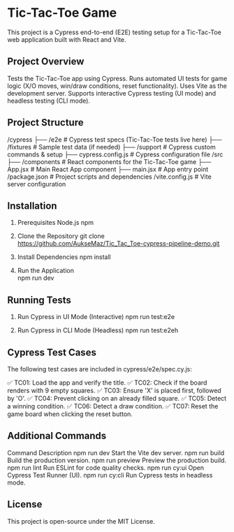 # Tic-Tac-Toe Game

This project is a Cypress end-to-end (E2E) testing setup for a Tic-Tac-Toe web application built with React and Vite.

## Project Overview
Tests the Tic-Tac-Toe app using Cypress.
Runs automated UI tests for game logic (X/O moves, win/draw conditions, reset functionality).
Uses Vite as the development server.
Supports interactive Cypress testing (UI mode) and headless testing (CLI mode).

## Project Structure

/cypress
  ├── /e2e          # Cypress test specs (Tic-Tac-Toe tests live here)
  ├── /fixtures     # Sample test data (if needed)
  ├── /support      # Cypress custom commands & setup
  ├── cypress.config.js  # Cypress configuration file
/src
  ├── /components   # React components for the Tic-Tac-Toe game
  ├── App.jsx       # Main React App component
  ├── main.jsx      # App entry point
/package.json       # Project scripts and dependencies
/vite.config.js     # Vite server configuration

## Installation

1. Prerequisites
    Node.js 
    npm

2. Clone the Repository
    git clone https://github.com/AukseMaz/Tic_Tac_Toe-cypress-pipeline-demo.git

3. Install Dependencies
    npm install

4. Run the Application  
    npm run dev

## Running Tests

1. Run Cypress in UI Mode (Interactive)
    npm run test:e2e

2. Run Cypress in CLI Mode (Headless)
    npm run test:e2eh

## Cypress Test Cases

The following test cases are included in cypress/e2e/spec.cy.js:

✅ TC01: Load the app and verify the title.
✅ TC02: Check if the board renders with 9 empty squares.
✅ TC03: Ensure 'X' is placed first, followed by 'O'.
✅ TC04: Prevent clicking on an already filled square.
✅ TC05: Detect a winning condition.
✅ TC06: Detect a draw condition.
✅ TC07: Reset the game board when clicking the reset button.

## Additional Commands

Command	Description
npm run dev	    Start the Vite dev server.
npm run build	Build the production version.
npm run preview	Preview the production build.
npm run lint	Run ESLint for code quality checks.
npm run cy:ui	Open Cypress Test Runner (UI).
npm run cy:cli	Run Cypress tests in headless mode.

## License

This project is open-source under the MIT License.